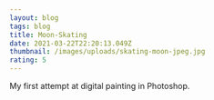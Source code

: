 ```yaml
---
layout: blog
tags: blog
title: Moon-Skating
date: 2021-03-22T22:20:13.049Z
thumbnail: /images/uploads/skating-moon-jpeg.jpg
rating: 5
---
```

My first attempt at digital painting in Photoshop.